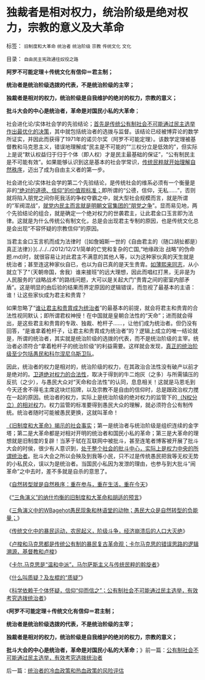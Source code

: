 # 独裁者是相对权力，统治阶级是绝对权力，宗教的意义及大革命

标签： `旧制度和大革命` `统治者` `统治阶级` `宗教` `传统文化` `文化` 

目录： `自由民主宪政通往奴役之路`

**阿罗不可能定理＋传统文化有信仰＝君主制；**

**统治者是统治阶级选拨的代表，不是统治阶级的主宰；**

**独裁者是相对的权力，统治阶级是自我维护的绝对的权力，宗教的意义；**

**批斗大会的中心是统治者，革命是对国民小私的大革命**；

社会进化论/实体社会学的先验结论；[首先是传统公有制社会不可能通过民主选举作出最优化的决策](../../../2012/1/3/阿罗定理“愚民总是大多数”与民主素质无关.md)，其中就包括统治者的选拨与监督。该结论已经被博弈论的数学所证实，并因此而获得了1971年的诺贝尔奖（阿罗不可能定理）。该数学定理被基督教和马克思主义，错误地理解成“民主是不可能的”“三权分立是低效的”，但实际上是说“默认权益归于归于个体（即人权）才是民主最基础的保证”，“公有制民主是不可能有效”。如果能够认识到这是基本的社会学常识，[传统民粹就开始理解自然秩序](../../../2013/5/23/自由主义者的两个境界,渐进主义Gradualism的天花板.md)，迈出了成为自由主义者的第一步。

社会进化论/实体社会学的第二个先验结论，是传统社会的维系必须有一个衡量是非的[“绝对的道德、信仰”的价值观标准；](../../../2009/3/13/绝对道德标准对现实的负面作用.md)即所谓的“公德，信仰，无私……”，否则就将陷入朋党之间你死我活的争权夺霸之中，就大型社会规模而言，就是所谓的“军阀混战”，[就党内民主而言就是明朝文官集团的“朋党之争](../../../2013/3/1/朋党政治永远是改革的，每一派相对于另一派，都是改革的；.md)”。显而易见地，两个先验结论的组合，就是确定一个绝对权力的世袭君主，让此君金口玉言即为法律。这就是为什么传统公有制文化，总是会出现君主专制的原因，也是传统文化总是会出现“不容怀疑的宗教信仰”的原因。

当君主金口玉言机而成为法律时（[如詹姆斯一世的《自由君主的（随口胡扯都是）真正法律》）](../../../2012/12/21/简单的亡党和复杂的亡国,“地缘政治 战略”的伪命题.md)时，就很容易让对此君主不满意的其他人等，以为这种家伙真的天生就是统治者；甚至连这种家伙自已，也以为自已真的是天生贵胄。[如薄熙来同志](../../../2012/12/17/反思薄熙来和希特勒的成功之路，理解国民主权原理.md)，从小就立下了“（天朝帝国，舍我）谁来接班”的远大理想，因此而唱红打黑，无非是为人民服务的“战略战术”的路线问题，大可以是关起大门“贵胄之间的密室内部矛盾”。这是明显的由后验的结果而界定原因的逻辑错误，而忽视了最基本的主语：谁！让这些家伙成为君主和贵胄？

如果忽略了“[谁让君主和贵胄成为统治者](../../../2012/6/11/愚民公害总是某一层次的统治者；.md)”的最基本的前提，就会将君主和贵胄的合法性视同默认；即所谓君权神授！在中国就是皇朝合法性的“天命”；进而就会得出，是这些君主和贵胄的专政、独裁、枪杆子……，让他们成为统治者。但仍没有回答，“是谁拿着枪杆子，让君主和贵胄成为统治者”的？逻辑上成立的唯一结论就是，所谓的统治者，其实就是统治阶级的选拨的代表，而不是统治阶级的主宰。统治者必须符合“拿着枪杆子的统治阶级”的利益需要。这样就会发现，[真正的统治阶级至少包括愚民和科尔涅尼乌斯卫队](../../../2010/1/14/中国传统文化不相容于民主社会的两种价值观.md)。

因此，统治者的权力是相对的，统治阶级的权力，在其政治合法性没有破产以前才是绝对的。[卫道绝对权力的合法性](../../../2011/1/29/中国社会负反馈系统和后发制度劣势.md)，取决于得到的牛二炮灰（之多）与所需镇压的反抗（之少），与愚民大众对“天命和合法性”的认同，息息相关！这就是马恩毛到今天还舍不得毛主席这块烂招牌，以及宗教不是自由的信仰时，总是跟政治权力搅在一起的原因。统治者的权力，实际上是统治阶级的绝对权力的监管下的[（N权分立）的相对权](../../../2009/5/25/魔戒！世界上根本没有绝对的权力～！.md)力。权力监管的标准要得到愚民大众的理解，就必须符合公有制传统。统治者随时可能被愚民更换，这就叫革命！

[《旧制度和大革命》揭示的社会事实](../../../2013/5/24/“三角演义”纳什均衡的旧制度，大革命，胡适的预言.md)；第一是统治者与统治阶级是组织连续的金字塔；第二是大革命都是对相对开明的统治者和国民小私的革命；第三是大革命的理想就是旧制度的复辟！当茅于轼在互联网中被批斗，甚至连笔者博客被开展了批斗大会的时侯，很少有人意识到，[处于整个社会的批斗中心，实际上是权力中央的所谓统治者](../../../2013/4/29/文化大革命深厚的群众基础.md)。批斗大会之所以会殃及到我等小民，只不过是传统愚民把我等无权无势的小私民众，误以为是统治者。当国民小私因为发泄的理由，也参与到大批斗“闹革命”之中去时，差不多就是自杀的意思了。

《[自然转型就是自然秩序：重在参与，重在生活，重在今天](../../../2013/5/24/自然转型就是自然秩序的“奥林匹克精神”.md)》

《[“三角演义”的纳什均衡的旧制度和大革命和胡适的预言](../../../2013/5/24/“三角演义”纳什均衡的旧制度，大革命，胡适的预言.md)》

《[三角演义中的WBagehot愚民现象和林语堂的动物；愚民大众是自然转型的负能量；](../../../2013/5/24/三角演义中的WBagehot愚民现象和林语堂的动物；.md)》

《[传统文化中的暴民运动，农民起义，阶级斗争，经济崩溃后的人口大灭绝](../../../2013/5/25/传统文化中的暴民运动，农民起义，阶级斗争，亡天下.md)》

《[卢梭和马克思都是传统公有制的暴民复古革命观；卡尔马克思的错误思路的逻辑溯源，基督教和卢梭](../../../2013/5/25/卢梭和马克思，极权主义的启蒙大师，及基督教.md)》

《[卡尔.马克思是“温和中派”，马尔萨斯主义与传统民粹的斡旋者](../../../2013/5/25/卡尔.马克思只是“温和中派”，和共产国际.md)》

《[什么叫质疑？及左棍的“质疑”](../../../2013/5/20/什么叫质疑？及左棍的“质疑”.md)》

《[科学依赖于个体怀疑，信仰“仰而信之”；公有制社会不可能通过民主选举，有效考究选拨统治者](../../../2013/5/26/公有制社会不可能通过民主选举，有效考究选拨统治者.md)》

《**阿罗不可能定理＋传统文化有信仰＝君主制；**

**统治者是统治阶级选拨的代表，不是统治阶级的主宰；**

**独裁者是相对的权力，统治阶级是自我维护的绝对的权力，宗教的意义；**

**批斗大会的中心是统治者，革命是对国民小私的大革命**；》前一篇：[公有制社会不可能通过民主选举，有效考究选拨统治者](../../../2013/5/26/公有制社会不可能通过民主选举，有效考究选拨统治者.md)

后一篇：[统治者的冷血政策和热血政策的风险评估](../../../2013/5/26/统治者的冷血政策和热血政策的风险评估.md)